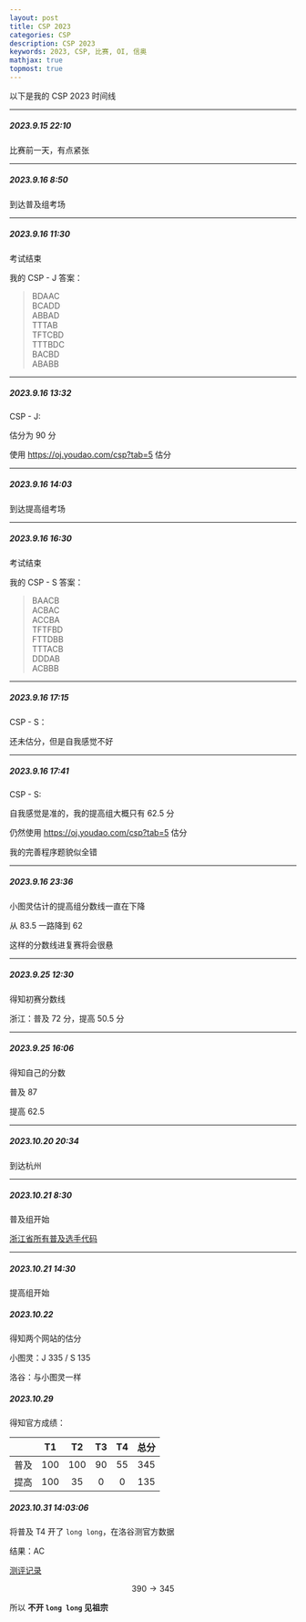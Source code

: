 ```yaml
---
layout: post
title: CSP 2023
categories: CSP
description: CSP 2023
keywords: 2023, CSP, 比赛, OI, 信奥
mathjax: true
topmost: true
---
```


以下是我的 CSP 2023 时间线

---

##### 2023.9.15 22:10

比赛前一天，有点紧张

---

##### 2023.9.16 8:50

到达普及组考场

---

##### 2023.9.16 11:30

考试结束

我的 CSP - J 答案：

> BDAAC  
> BCADD  
> ABBAD  
> TTTAB  
> TFTCBD  
> TTTBDC  
> BACBD  
> ABABB   

---

##### 2023.9.16 13:32

CSP - J:

估分为 90 分

使用 <https://oj.youdao.com/csp?tab=5> 估分

---

##### 2023.9.16 14:03

到达提高组考场

---

##### 2023.9.16 16:30

考试结束

我的 CSP - S 答案：

> BAACB  
> ACBAC  
> ACCBA  
> TFTFBD  
> FTTDBB  
> TTTACB  
> DDDAB  
> ACBBB  

---

##### 2023.9.16 17:15

CSP - S：

还未估分，但是自我感觉不好

---

##### 2023.9.16 17:41

CSP - S:

自我感觉是准的，我的提高组大概只有 62.5 分

仍然使用 <https://oj.youdao.com/csp?tab=5> 估分

我的完善程序题貌似全错

---

##### 2023.9.16 23:36

小图灵估计的提高组分数线一直在下降

从 83.5 一路降到 62

这样的分数线进复赛将会很悬

---

##### 2023.9.25 12:30

得知初赛分数线

浙江：普及 72 分，提高 50.5 分

---

##### 2023.9.25 16:06

得知自己的分数

普及 87

提高 62.5

---

##### 2023.10.20 20:34

到达杭州

---

##### 2023.10.21 8:30

普及组开始

[浙江省所有普及选手代码](/files/CSP2023-J.zip)

---

##### 2023.10.21 14:30

提高组开始

##### 2023.10.22

得知两个网站的估分

小图灵：J 335 / S 135

洛谷：与小图灵一样

##### 2023.10.29

得知官方成绩：

||T1|T2|T3|T4|总分|
|:-:|:-:|:-:|:-:|:-:|:-:|
|普及|100|100|90|55|345|
|提高|100|35|0|0|135|

##### 2023.10.31 14:03:06

将普及 T4 开了 `long long`，在洛谷测官方数据

结果：AC

[测评记录](https://www.luogu.com.cn/record/132580000)

$$390\to345$$

所以 **不开 `long long` 见祖宗**
